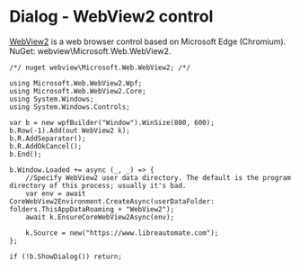 # Dialog - WebView2 control

[WebView2](https://www.google.com/search?q=WebView2) is a web browser control based on Microsoft Edge (Chromium). NuGet: webview\Microsoft.Web.WebView2.

```
/*/ nuget webview\Microsoft.Web.WebView2; /*/

using Microsoft.Web.WebView2.Wpf;
using Microsoft.Web.WebView2.Core;
using System.Windows;
using System.Windows.Controls;

var b = new wpfBuilder("Window").WinSize(800, 600);
b.Row(-1).Add(out WebView2 k);
b.R.AddSeparator();
b.R.AddOkCancel();
b.End();

b.Window.Loaded += async (_, _) => {
	//Specify WebView2 user data directory. The default is the program directory of this process; usually it's bad.
	var env = await CoreWebView2Environment.CreateAsync(userDataFolder: folders.ThisAppDataRoaming + "WebView2");
	await k.EnsureCoreWebView2Async(env);
	
	k.Source = new("https://www.libreautomate.com");
};

if (!b.ShowDialog()) return;
```